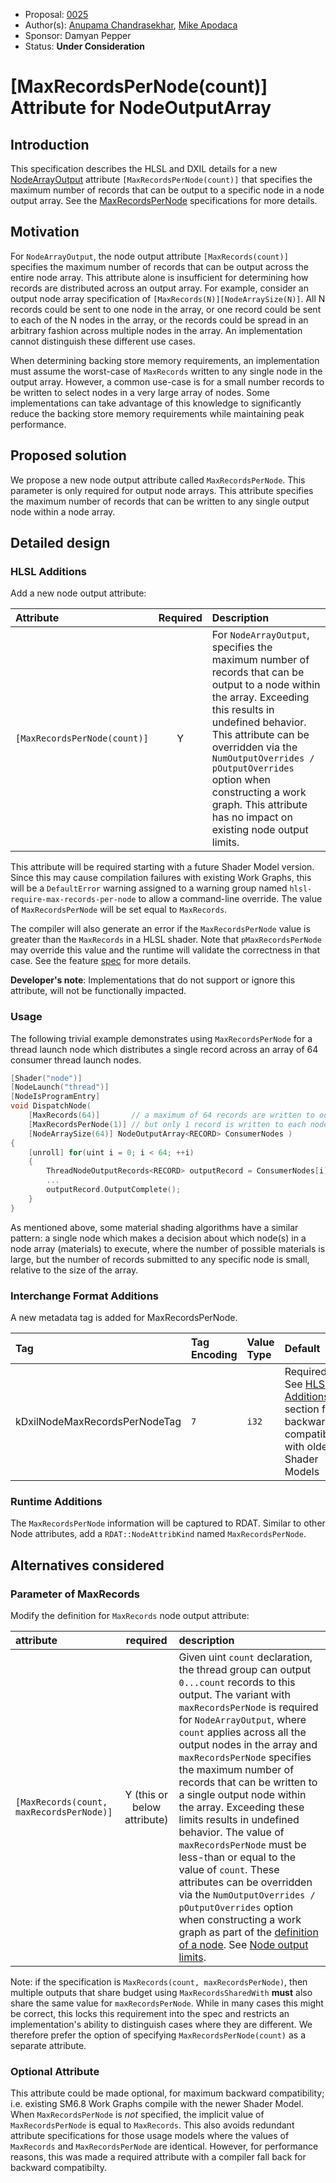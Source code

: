 <!-- {% raw %} -->

* Proposal: [0025](0025-filename.md)
* Author(s): [Anupama Chandrasekhar](https://github.com/anupamachandra), [Mike Apodaca](https://github.com/mapodaca-nv)
* Sponsor: Damyan Pepper
* Status: **Under Consideration**

# [MaxRecordsPerNode(count)] Attribute for NodeOutputArray

## Introduction

This specification describes the HLSL and DXIL details for a new [NodeArrayOutput](https://microsoft.github.io/DirectX-Specs/d3d/WorkGraphs.html#node-output-attributes) attribute `[MaxRecordsPerNode(count)]` that specifies the maximum number of records that can be output to a specific node in a node output array. See the [MaxRecordsPerNode]() specifications for more details.

## Motivation

For `NodeArrayOutput`, the node output attribute `[MaxRecords(count)]` specifies the maximum number of records that can
be output across the entire node array.  This attribute alone is insufficient for determining how records are
distributed across an output array.  For example, consider an output node array specification of
`[MaxRecords(N)][NodeArraySize(N)]`. All N records could be sent to one node in the array, or one record could be
sent to each of the N nodes in the array, or the records could be spread in an arbitrary fashion across multiple nodes
in the array.  An implementation cannot distinguish these different use cases.

When determining backing store memory requirements, an implementation must assume the worst-case of `MaxRecords` written
to any single node in the output array.  However, a common use-case is for a small number records to be written to
select nodes in a very large array of nodes.  Some implementations can take advantage of this knowledge to significantly
reduce the backing store memory requirements while maintaining peak performance.

## Proposed solution

We propose a new node output attribute called `MaxRecordsPerNode`. This parameter is only required for output node
arrays.  This attribute specifies the maximum number of records that can be written to any single output node within a
node array.

## Detailed design

### HLSL Additions

Add a new node output attribute:

| Attribute | Required | Description |
|:---       |:--------:|:------------|
| `[MaxRecordsPerNode(count)]` | Y | For `NodeArrayOutput`, specifies the maximum number of records that can be output to a node within the array.  Exceeding this results in undefined behavior.  This attribute can be overridden via the `NumOutputOverrides / pOutputOverrides` option when constructing a work graph.  This attribute has no impact on existing node output limits. |

This attribute will be required starting with a future Shader Model version.
Since this may cause compilation failures with existing Work Graphs, this will
be a `DefaultError` warning assigned to a warning group named
`hlsl-require-max-records-per-node` to allow a command-line override.
The value of `MaxRecordsPerNode` will be set equal to `MaxRecords`.

The compiler will also generate an error if the `MaxRecordsPerNode` value is greater than the `MaxRecords` in a HLSL shader. Note that `pMaxRecordsPerNode` may override this value and the runtime will validate the correctness in that case. See the feature [spec]() for more details.

**Developer's note**: Implementations that do not support or ignore this attribute, will not be functionally impacted.

### Usage

The following trivial example demonstrates using `MaxRecordsPerNode` for a thread launch node which distributes
a single record across an array of 64 consumer thread launch nodes.

```cpp
[Shader("node")]
[NodeLaunch("thread")]
[NodeIsProgramEntry]
void DispatchNode(
    [MaxRecords(64)]       // a maximum of 64 records are written to output node array,
    [MaxRecordsPerNode(1)] // but only 1 record is written to each node in the array
    [NodeArraySize(64)] NodeOutputArray<RECORD> ConsumerNodes )
{
    [unroll] for(uint i = 0; i < 64; ++i)
    {
        ThreadNodeOutputRecords<RECORD> outputRecord = ConsumerNodes[i].GetThreadNodeOutputRecords(1);
        ...
        outputRecord.OutputComplete();
    }
}
```

As mentioned above, some material shading algorithms have a similar pattern: a single node which makes a decision about
which node(s) in a node array (materials) to execute, where the number of possible materials is large, but the number of
records submitted to any specific node is small, relative to the size of the array.

### Interchange Format Additions

A new metadata tag is added for MaxRecordsPerNode.

|Tag                            |Tag Encoding     |Value Type     |Default     |
|:------------------            |:----------------|:--------------|:-----------|
|kDxilNodeMaxRecordsPerNodeTag  |`7`              |`i32`          |Required, See [HLSL Additions](#hlsl-additions) section for backward compatibility with older Shader Models    |  

### Runtime Additions

The `MaxRecordsPerNode` information will be captured to RDAT. Similar to other Node attributes, add a `RDAT::NodeAttribKind` named `MaxRecordsPerNode`.

## Alternatives considered

### Parameter of MaxRecords

Modify the definition for `MaxRecords` node output attribute:

| attribute | required | description |
|:---       |:--------:|:------------|
| `[MaxRecords(count, maxRecordsPerNode)]` | Y (this or below attribute) | Given uint `count` declaration, the thread group can output `0...count` records to this output.  The variant with `maxRecordsPerNode` is required for `NodeArrayOutput`, where `count` applies across all the output nodes in the array and `maxRecordsPerNode` specifies the maximum number of records that can be written to a single output node within the array.  Exceeding these limits results in undefined behavior.  The value of `maxRecordsPerNode` must be less-than or equal to the value of `count`.  These attributes can be overridden via the `NumOutputOverrides / pOutputOverrides` option when constructing a work graph as part of the [definition of a node]().  See [Node output limits](). |

Note: if the specification is `MaxRecords(count, maxRecordsPerNode)`, then multiple outputs that share budget using
`MaxRecordsSharedWith` **must** also share the same value for `maxRecordsPerNode`.  While in many cases this might be
correct, this locks this requirement into the spec and restricts an implementation's ability to distinguish cases where
they are different. We therefore prefer the option of specifying `MaxRecordsPerNode(count)` as a separate attribute.

### Optional Attribute

This attribute could be made optional, for maximum backward compatibility; i.e. existing SM6.8 Work Graphs compile with
the newer Shader Model.  When `MaxRecordsPerNode` is _not_ specified, the implicit value of `MaxRecordsPerNode` is
equal to `MaxRecords`.  This also avoids redundant attribute specifications for those usage models where the values of
`MaxRecords` and `MaxRecordsPerNode` are identical. However, for performance reasons, this was made a required
attribute with a compiler fall back for backward compatibilty.

<!-- {% endraw %} -->
